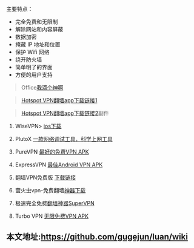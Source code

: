 
主要特点：
* 完全免费和无限制
* 解除网站和内容屏蔽
* 数据加密
* 掩藏 IP 地址和位置
* 保护 Wifi 网络
* 绕开防火墙
* 简单明了的界面
* 方便的用户支持

> Office[我滴个神啊](https://apkpure.com/office-vpn%E2%80%94free-unlimited-vpn/com.okwyx.vpn/download?from=details)


> [Hotspot VPN翻墙app下载链接1](https://apkpure.com/hotspot-vpn/com.hotspotvpn.android/download?from=details)

> [Hotspot VPN翻墙app下载链接2](http://apk-downloaders.com/download/dl.php?dl=com.hotspotvpn.android)副件


1.  WiseVPN> [ios下载](https://www.wisevpn.net/)

1. PlutoX  [一款网络调试工具，科学上网工具](https://www.plutox.top/)

1. PureVPN [最好的免费VPN APK](https://download.apkpure.com/b/apk/Y29tLmdhZGl0ZWsucHVyZXZwbmljc184NV84OGQzMmQ1Yg?_fn=UHVyZVZQTiBCZXN0IEZyZWUgVlBOX3Y1LjcuMV9hcGtwdXJlLmNvbS5hcGs%3D&k=fa093982663da9bcb6169bdf8534939c5982b0f1&as=2c344ea7526f5c1e18befea8b1e78d0c59800e69&_p=Y29tLmdhZGl0ZWsucHVyZXZwbmljcw%3D%3D&c=1%7CTOOLS)

1. ExpressVPN [最佳Android VPN APK](https://apkpure.com/expressvpn-best-android-vpn/com.expressvpn.vpn/download?from=details)

1. 翻墙VPN免费版 [下载链接](https://apkpure.com/%E7%BF%BB%E5%A2%99-vpn%EF%BC%88%E5%85%8D%E8%B4%B9%E7%89%88%EF%BC%89/lantern.super.a201705231136.vpn/download?from=details)

1. 萤火虫vpn-免费翻墙[神器下载](https://storage.evozi.com/apk/dl/17/07/01/google.com.FireflyVPN.apk?h=OXAQC0L66wEPSXfX-jTmKA&t=1501696492)

1. 极速完全免费[翻墙神器SuperVPN](https://apkpure.com/%E7%BF%BB%E5%A2%99%E7%A5%9E%E5%99%A8-%E6%9E%81%E9%80%9F%E5%AE%8C%E5%85%A8%E5%85%8D%E8%B4%B9-%E6%AF%94%E8%B5%9B%E9%A3%8E%E9%80%9F%E7%9A%84%E5%A4%A9%E8%A1%8C%E8%87%AA%E7%94%B1%E9%97%A8supervpn/com.vm.shadowsocks201705221100/download?from=details)

1. Turbo VPN [无限免费VPN APK](https://apkpure.com/turbo-vpn-%E2%80%93-unlimited-free-vpn/free.vpn.unblock.proxy.turbovpn/download?from=details)

## 本文地址:https://github.com/gugejun/luan/wiki